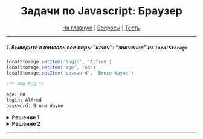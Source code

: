 <div align="center">

<h1>Задачи по Javascript: Браузер</h1>

<a href="https://github.com/dollaween/javascript-tests">На главную</a> | <a href="https://github.com/dollaween/javascript-questions">Вопросы</a> | <a href="https://github.com/dollaween/javascript-tests">Тесты</a>

</div>

---

##### 1. Выведите в консоль все пары "ключ": "значение" из `localStorage`
```javascript
localStorage.setItem('login', 'Alfred')
localStorage.setItem('age', '60')
localStorage.setItem('password', 'Bruce Wayne')

/** ВАШ КОД */
```
```bash
age: 60
login: Alfred
password: Bruce Wayne
```

<details><summary><b>Решение 1</b></summary>
<p>

```javascript
for (let key of Object.keys(localStorage)) {
  console.log(`${key}: ${localStorage.getItem(key)}`);
}
```

</p>
</details>

<details><summary><b>Решение 2</b></summary>
<p>

```javascript
for(let key in localStorage) {
  if (!localStorage.hasOwnProperty(key)) {
    continue;
  }
  console.log(`${key}: ${localStorage.getItem(key)}`);
}
```

</p>
</details>

---
